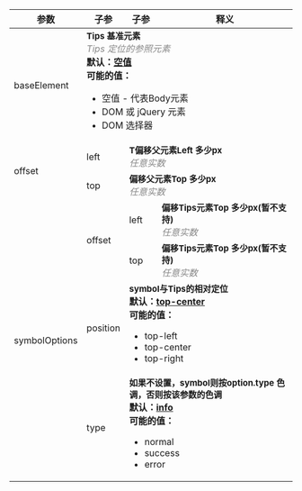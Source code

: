 <table style="width:100%">
<thead>
	<th>参数</th>
	<th>子参</th>
	<th>子参</th>
	<th>释义</th>
</thead>
<tbody>
	<tr>
		<td>baseElement</td>
		<td colspan="3"><strong style="font-size: 15px">Tips 基准元素 </strong><br/> <em style="color: #888888">Tips 定位的参照元素</em><br/> <b>默认：<ins>空值</ins></b><br/> <b>可能的值：</b> <ul><li>空值 - 代表Body元素</li><li>DOM 或 jQuery 元素 </li><li>DOM 选择器</li></ul></td>
	</tr>
	<tr>
		<td rowspan="2">offset</td>
		<td>left</td>
		<td colspan="2"><strong style="font-size: 15px">T偏移父元素Left 多少px </strong><br/> <em style="color: #888888">任意实数</em></td>
	</tr>
	<tr>
		<td>top</td>
		<td colspan="2"><strong style="font-size: 15px">偏移父元素Top 多少px</strong><br/> <em style="color: #888888">任意实数</em></td>
	</tr>
	<tr>
		<td rowspan="4">symbolOptions</td>
		<td rowspan="2">offset</td>
		<td>left</td>
		<td><strong style="font-size: 15px">偏移Tips元素Top 多少px(暂不支持) </strong><br/> <em style="color: #888888">任意实数</em></td>
	</tr>
	<tr>
		<td>top</td>
		<td><strong style="font-size: 15px">偏移Tips元素Top 多少px(暂不支持) </strong><br/> <em style="color: #888888">任意实数</em></td>
	</tr>
	<tr>
		<td>position</td>
		<td colspan="2"><strong style="font-size: 15px">symbol与Tips的相对定位</strong><br/> <b>默认：<ins>top-center</ins></b><br/> <b>可能的值：</b> <ul><li>top-left</li><li>top-center</li><li>top-right </li></ul></td>
	</tr>
	<tr>
		<td>type</td>
		<td colspan="2"><strong style="font-size: 15px">如果不设置，symbol则按option.type 色调，否则按该参数的色调</strong><br/> <b>默认：<ins>info</ins></b><br/> <b>可能的值：</b> <ul><li>normal</li><li>success</li><li>error</li></ul></td>
	</tr>
</tbody>
</table>
